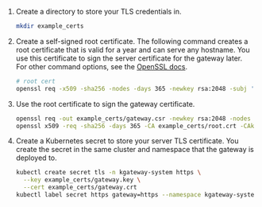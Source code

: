 1. Create a directory to store your TLS credentials in. 
   ```sh
   mkdir example_certs
   ```

2. Create a self-signed root certificate. The following command creates a root certificate that is valid for a year and can serve any hostname. You use this certificate to sign the server certificate for the gateway later. For other command options, see the [OpenSSL docs](https://www.openssl.org/docs/manmaster/man1/openssl-req.html).
   ```sh
   # root cert
   openssl req -x509 -sha256 -nodes -days 365 -newkey rsa:2048 -subj '/O=any domain/CN=*' -keyout example_certs/root.key -out example_certs/root.crt
   ```

3. Use the root certificate to sign the gateway certificate.
   ```sh
   openssl req -out example_certs/gateway.csr -newkey rsa:2048 -nodes -keyout example_certs/gateway.key -subj "/CN=*/O=any domain"
   openssl x509 -req -sha256 -days 365 -CA example_certs/root.crt -CAkey example_certs/root.key -set_serial 0 -in example_certs/gateway.csr -out example_certs/gateway.crt
   ```

4. Create a Kubernetes secret to store your server TLS certificate. You create the secret in the same cluster and namespace that the gateway is deployed to.
   ```sh
   kubectl create secret tls -n kgateway-system https \
     --key example_certs/gateway.key \
     --cert example_certs/gateway.crt
   kubectl label secret https gateway=https --namespace kgateway-system
   ```